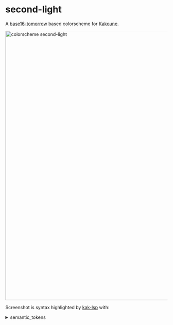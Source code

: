 # second-light

A [base16-tomorrow](https://github.com/leira/base16-kakoune/blob/master/colors/base16-tomorrow.kak) based colorscheme for [Kakoune](https://kakoune.org).

<img width="839" alt="colorscheme second-light" src="https://user-images.githubusercontent.com/2206533/147871978-861cad53-e55d-439f-bc46-df5056c65aa7.png">

Screenshot is syntax highlighted by [kak-lsp](https://github.com/kak-lsp/kak-lsp) with:

<details>
<summary>semantic_tokens</summary>

```
[[semantic_tokens]]
token = "comment"
face = "comment"
[[semantic_tokens]]
token = "comment"
face = "@documentation"
modifiers = ["documentation"]
[[semantic_tokens]]
token = "variable"
face = "+s@variable"
modifiers = ["consuming"]
[[semantic_tokens]]
token = "function"
face = "function"
[[semantic_tokens]]
token = "method"
face = "function"
[[semantic_tokens]]
token = "macro"
face = "function"
[[semantic_tokens]]
token = "keyword"
face = "keyword"
[[semantic_tokens]]
token = "namespace"
face = "module"
[[semantic_tokens]]
token = "string"
face = "string"
[[semantic_tokens]]
token = "character"
face = "string"
[[semantic_tokens]]
token = "number"
face = "value"
[[semantic_tokens]]
token = "type"
face = "type"
[[semantic_tokens]]
token = "typeAlias"
face = "type"
[[semantic_tokens]]
token = "variable"
face = "variable"
[[semantic_tokens]]
token = "enum"
face = "type"
[[semantic_tokens]]
token = "enumMember"
face = "attribute"
[[semantic_tokens]]
token = "property"
face = "variable"
[[semantic_tokens]]
token = "lifetime"
face = "string"
[[semantic_tokens]]
token = "label"
face = "string"
[[semantic_tokens]]
token = "selfKeyword"
face = "type"
[[semantic_tokens]]
token = "boolean"
face = "value"
[[semantic_tokens]]
token = "builtinType"
face = "builtin"
[[semantic_tokens]]
token = "struct"
face = "type"
[[semantic_tokens]]
token = "typeParameter"
face = "type"
[[semantic_tokens]]
token = "interface"
face = "type"
[[semantic_tokens]]
token = "operator"
face = "operator"
[[semantic_tokens]]
token = "arithmetic"
face = "operator"
[[semantic_tokens]]
token = "comparison"
face = "operator"
[[semantic_tokens]]
token = "logical"
face = "operator"
[[semantic_tokens]]
token = "bitwise"
face = "operator"
[[semantic_tokens]]
token = "formatSpecifier"
face = "value"
[[semantic_tokens]]
token = "escapeSequence"
face = "attribute"
[[semantic_tokens]]
token = "attributeBracket"
face = "builtin"
[[semantic_tokens]]
token = "attribute"
face = "attribute"
[[semantic_tokens]]
token = "builtinAttribute"
face = "builtin"
[[semantic_tokens]]
token = "generic"
face = "attribute"
modifiers = ["attribute"]
[[semantic_tokens]]
token = "punctuation"
face = "function"
[[semantic_tokens]]
token = "colon"
face = "operator"
[[semantic_tokens]]
token = "trait"
face = "DiagnosticError"
[[semantic_tokens]]
token = "union"
face = "DiagnosticError"
[[semantic_tokens]]
token = "unresolvedReference"
face = "+c@Default"
[[semantic_tokens]]
token = "angle"
face = "keyword"
[[semantic_tokens]]
token = "bracket"
face = "keyword"
[[semantic_tokens]]
token = "parenthesis"
face = "builtin"

[language.rust]
filetypes = ["rust"]
roots = ["Cargo.toml"]
command = "rust-analyzer"
```

</details>

